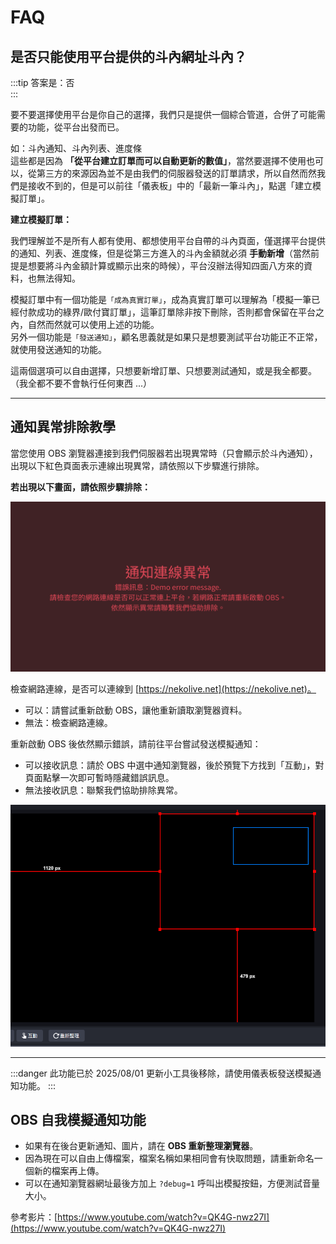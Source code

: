 # FAQ

## 是否只能使用平台提供的斗內網址斗內？

:::tip 答案是：否  
:::

要不要選擇使用平台是你自己的選擇，我們只是提供一個綜合管道，合併了可能需要的功能，從平台出發而已。
  
如：斗內通知、斗內列表、進度條  
這些都是因為 **「從平台建立訂單而可以自動更新的數值」**，當然要選擇不使用也可以，從第三方的來源因為並不是由我們的伺服器發送的訂單請求，所以自然而然我們是接收不到的，但是可以前往「儀表板」中的「最新一筆斗內」，點選「建立模擬訂單」。
  
**建立模擬訂單：**
  
我們理解並不是所有人都有使用、都想使用平台自帶的斗內頁面，僅選擇平台提供的通知、列表、進度條，但是從第三方進入的斗內金額就必須 **手動新增**（當然前提是想要將斗內金額計算或顯示出來的時候），平台沒辦法得知四面八方來的資料，也無法得知。  
  
模擬訂單中有一個功能是`「成為真實訂單」`，成為真實訂單可以理解為「模擬一筆已經付款成功的綠界/歐付寶訂單」，這筆訂單除非按下刪除，否則都會保留在平台之內，自然而然就可以使用上述的功能。  
另外一個功能是`「發送通知」`，顧名思義就是如果只是想要測試平台功能正不正常，就使用發送通知的功能。
  
這兩個選項可以自由選擇，只想要新增訂單、只想要測試通知，或是我全都要。（我全都不要不會執行任何東西 ...）

---

## 通知異常排除教學

當您使用 OBS 瀏覽器連接到我們伺服器若出現異常時（只會顯示於斗內通知），出現以下紅色頁面表示連線出現異常，請依照以下步驟進行排除。

**若出現以下畫面，請依照步驟排除：**  

![Image](/images/tool/alert-error-page.png)

檢查網路連線，是否可以連線到 [https://nekolive.net](https://nekolive.net)。
- 可以：請嘗試重新啟動 OBS，讓他重新讀取瀏覽器資料。
- 無法：檢查網路連線。

重新啟動 OBS 後依然顯示錯誤，請前往平台嘗試發送模擬通知：
- 可以接收訊息：請於 OBS 中選中通知瀏覽器，後於預覽下方找到「互動」，對頁面點擊一次即可暫時隱藏錯誤訊息。
- 無法接收訊息：聯繫我們協助排除異常。

![Image](/images/tool/alert-error-page-obs.png)

---

:::danger
此功能已於 2025/08/01 更新小工具後移除，請使用儀表板發送模擬通知功能。
:::

## OBS 自我模擬通知功能

- 如果有在後台更新通知、圖片，請在 **OBS 重新整理瀏覽器**。
- 因為現在可以自由上傳檔案，檔案名稱如果相同會有快取問題，請重新命名一個新的檔案再上傳。
- 可以在通知瀏覽器網址最後方加上 `?debug=1` 呼叫出模擬按鈕，方便測試音量大小。

參考影片：[https://www.youtube.com/watch?v=QK4G-nwz27I](https://www.youtube.com/watch?v=QK4G-nwz27I)
